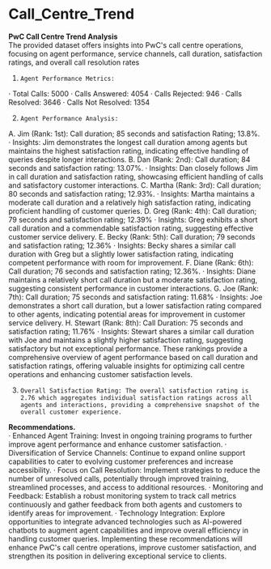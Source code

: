 # Call_Centre_Trend
**PwC Call Centre Trend Analysis**   
The provided dataset offers insights into PwC's call centre operations, focusing on agent performance, service channels, call duration, satisfaction ratings, and overall call resolution rates

1.     Agent Performance Metrics:
·       Total Calls: 5000
·       Calls Answered: 4054
·       Calls Rejected: 946
·       Calls Resolved: 3646
·       Calls Not Resolved: 1354

2.     Agent Performance Analysis:
A.    Jim (Rank: 1st): Call duration; 85 seconds and satisfaction Rating; 13.8%.
·       Insights: Jim demonstrates the longest call duration among agents but maintains the highest satisfaction rating, indicating effective handling of queries despite longer interactions.
B.    Dan (Rank: 2nd): Call duration; 84 seconds and satisfaction rating: 13.07%.
·       Insights: Dan closely follows Jim in call duration and satisfaction rating, showcasing efficient handling of calls and satisfactory customer interactions.
C.     Martha (Rank: 3rd): Call duration; 80 seconds and satisfaction rating; 12.93%.
·       Insights: Martha maintains a moderate call duration and a relatively high satisfaction rating, indicating proficient handling of customer queries.
D.    Greg (Rank: 4th): Call duration; 79 seconds and satisfaction rating; 12.39%
·       Insights: Greg exhibits a short call duration and a commendable satisfaction rating, suggesting effective customer service delivery.
E.     Becky (Rank: 5th): Call duration; 79 seconds and satisfaction rating; 12.36%
·       Insights: Becky shares a similar call duration with Greg but a slightly lower satisfaction rating, indicating competent performance with room for improvement.
F.     Diane (Rank: 6th): Call duration; 76 seconds and satisfaction rating; 12.36%.
·       Insights: Diane maintains a relatively short call duration but a moderate satisfaction rating, suggesting consistent performance in customer interactions.
G.    Joe (Rank: 7th): Call duration; 75 seconds and satisfaction rating: 11.68%
·       Insights: Joe demonstrates a short call duration, but a lower satisfaction rating compared to other agents, indicating potential areas for improvement in customer service delivery.
H.    Stewart (Rank: 8th): Call Duration: 75 seconds and satisfaction rating; 11.76%
·       Insights: Stewart shares a similar call duration with Joe and maintains a slightly higher satisfaction rating, suggesting satisfactory but not exceptional performance.
These rankings provide a comprehensive overview of agent performance based on call duration and satisfaction ratings, offering valuable insights for optimizing call centre operations and enhancing customer satisfaction levels.

3.     Overall Satisfaction Rating: The overall satisfaction rating is 2.76 which aggregates individual satisfaction ratings across all agents and interactions, providing a comprehensive snapshot of the overall customer experience.

**Recommendations.**   
·       Enhanced Agent Training: Invest in ongoing training programs to further improve agent performance and enhance customer satisfaction.
·       Diversification of Service Channels: Continue to expand online support capabilities to cater to evolving customer preferences and increase accessibility.
·       Focus on Call Resolution: Implement strategies to reduce the number of unresolved calls, potentially through improved training, streamlined processes, and access to additional resources.
·       Monitoring and Feedback: Establish a robust monitoring system to track call metrics continuously and gather feedback from both agents and customers to identify areas for improvement.
·       Technology Integration: Explore opportunities to integrate advanced technologies such as AI-powered chatbots to augment agent capabilities and improve overall efficiency in handling customer queries.
Implementing these recommendations will enhance PwC's call centre operations, improve customer satisfaction, and strengthen its position in delivering exceptional service to clients.
